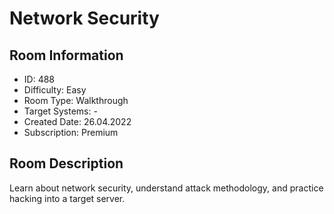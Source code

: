 ﻿# Network Security

## Room Information
- ID: 488
- Difficulty: Easy
- Room Type: Walkthrough
- Target Systems: -
- Created Date: 26.04.2022
- Subscription: Premium

## Room Description
Learn about network security, understand attack methodology, and practice hacking into a target server.
